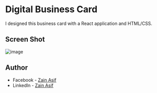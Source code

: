 # Digital Business Card 
I designed this business card with a React application and HTML/CSS.

## Screen Shot 

![image](https://github.com/ZainAsif767/businesscard/assets/98703238/444b42d9-80a0-42bb-9937-0d1cbbf17697)


## Author

- Facebook - [Zain Asif](https://www.facebook.com/S.Zain.Asif/)
- LinkedIn - [Zain Asif](https://www.linkedin.com/in/zain-asif-614337233)
